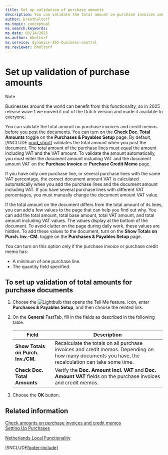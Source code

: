 ```yaml
---
title: Set up validation of purchase amounts
description: You can validate the total amount on purchase invoices and credit memos before you post the documents.
author: brentholtorf
ms.topic: conceptual
ms.search.keywords:
ms.date: 03/14/2025
ms.author: bholtorf
ms.service: dynamics-365-business-central
ms.reviewer: bholtorf
---
```

# Set up validation of purchase amounts

> [!NOTE]
> Businesses around the world can benefit from this functionality, so in 2025 release wave 1 we moved it out of the Dutch version and made it available to everyone.

You can validate the total amount on purchase invoices and credit memos before you post the documents. You can turn on the **Check Doc. Total Amounts** toggle on the **Purchases & Payables Setup** page. By default, [!INCLUDE [prod_short](../../includes/prod_short.md)] validates the total amount when you post the document. The total amount of the purchase lines must equal the amount including VAT and the VAT amount. To validate the amount automatically, you must enter the document amount including VAT and the document amount VAT on the **Purchase Invoice** or **Purchase Credit Memo** page.  

If you have only one purchase line, or several purchase lines with the same VAT percentage, the correct document amount VAT is calculated automatically when you add the purchase lines and the document amount including VAT. If you have several purchase lines with different VAT percentages, you must manually change the document amount VAT value.  

If the total amount on the document differs from the total amount of its lines, you can add a few values to the page that can help you find out why. You can add the total amount, total base amount, total VAT amount, and total amount including VAT values. The values display at the bottom of the document. To avoid clutter on the page during daily work, these values are hidden. To add these values to the document, turn on the **Show Totals on Purch. Inv.-CM.** toggle on the **Purchases & Payables Setup** page.  

You can turn on this option only if the purchase invoice or purchase credit memo has:  

- A minimum of one purchase line.  
- The quantity field specified.  

## To set up validation of total amounts for purchase documents  

1. Choose the ![Lightbulb that opens the Tell Me feature.](../../media/ui-search/search_small.png "Tell me what you want to do") icon, enter **Purchases & Payables Setup**, and then choose the related link.  
2. On the **General** FastTab, fill in the fields as described in the following table.  

    |Field|Description|  
    |---------------------------------|---------------------------------------|  
    |**Show Totals on Purch. Inv./CM.**|Recalculate the totals on all purchase invoices and credit memos. Depending on how many documents you have, the recalculation can take some time.|  
    |**Check Doc. Total Amounts**|Verify the **Doc. Amount Incl. VAT** and **Doc. Amount VAT** fields on the purchase invoices and credit memos.|  

3. Choose the **OK** button.  

## Related information

[Check amounts on purchase invoices and credit memos](check-purchase-amounts.md)  
[Setting Up Purchases](../../sales-how-work-standard-lines.md)  

[Netherlands Local Functionality](netherlands-local-functionality.md)  

[!INCLUDE[footer-include](../../includes/footer-banner.md)]